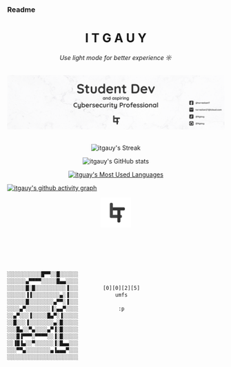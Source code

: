 ### Readme

<h1 align="center"> I T G A U Y </h1>
<h6 align="center">Use light mode for better experience ☼</h6>
<div align="center">
<img src="https://github.com/itgauy/itgauy/blob/main/assets/cover.png" />
</div>
<br>
<div align="center">
  
![itgauy's Streak](https://github-readme-streak-stats.herokuapp.com/?user=itgauy&theme=graywhite&hide_border=true&border_radius=15)

![itgauy's GitHub stats](https://readme-stats-rho-murex.vercel.app/api?username=itgauy&show_icons=true&theme=graywhite&rank_icon=github&hide=stars,contribs&hide_border=true&include_all_commits=true&custom_title=github/itgauy/stats&border_radius=15&card_width=495)

[![itguay's Most Used Languages](https://readme-stats-rho-murex.vercel.app/api/top-langs?username=itgauy&theme=graywhite&hide_border=true&custom_title=itgauy.\[fav-lang\]&border_radius=15&card_width=500)](https://github.com/anuraghazra/github-readme-stats)
</div>

[![itgauy's github activity graph](https://github-readme-activity-graph.vercel.app/graph?username=itgauy&theme=minimal&line=5D5D5D&point=000000&custom_title=contribution+graph&radius=16&width=300)](https://github.com/ashutosh00710/github-readme-activity-graph)
</div>

<div align="center">
<img height="70" src="https://github.com/itgauy/itgauy/blob/main/assets/itgauy-logo-s.png" />
</div>

<br><br><br><br>

<div align="center">
</div>

```
░░░░░░░░░░░█▀▀░░█░░░░░░
░░░░░░▄▀▀▀▀░░░░░█▄▄░░░░
░░░░░░█░█░░░░░░░░░░▐░░░        [0][0][2][5]
░░░░░░▐▐░░░░░░░░░▄░▐░░░            umfs
░░░░░░█░░░░░░░░▄▀▀░▐░░░
░░░░▄▀░░░░░░░░▐░▄▄▀░░░░             :p
░░▄▀░░░▐░░░░░█▄▀░▐░░░░░
░░█░░░▐░░░░░░░░▄░█░░░░░
░░░█▄░░▀▄░░░░▄▀▐░█░░░░░
░░░█▐▀▀▀░▀▀▀▀░░▐░█░░░░░
░░▐█▐▄░░▀░░░░░░▐░█▄▄░░░
░░░▀▀▄░░░░░░░░▄▐▄▄▄▀░░░
░░░░░░░░░░░░░░░░░░░░░░░
```
